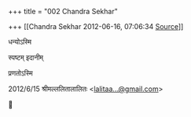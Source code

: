 +++
title = "002 Chandra Sekhar"

+++
[[Chandra Sekhar	2012-06-16, 07:06:34 [Source](https://groups.google.com/g/bvparishat/c/YIsx3Ozoiqw)]]



धन्योऽस्मि

स्पष्टम् इदानीम्  
  
प्रणतोऽस्मि

  

2012/6/15 श्रीमल्ललितालालितः \<[lalitaa...@gmail.com]()\>



